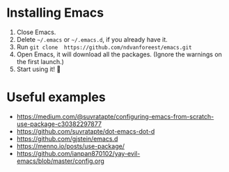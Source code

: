 # Installing Emacs

1. Close Emacs.
2. Delete `~/.emacs` or `~/.emacs.d`, if you already have it.
3. Run `git clone  https://github.com/ndvanforeest/emacs.git`
4. Open Emacs, it will download all the packages. (Ignore the warnings on the first launch.)
5. Start using it! :tada:

#  Useful examples

- https://medium.com/@suvratapte/configuring-emacs-from-scratch-use-package-c30382297877
- https://github.com/suvratapte/dot-emacs-dot-d
- https://github.com/gjstein/emacs.d
- https://menno.io/posts/use-package/
- https://github.com/ianpan870102/yay-evil-emacs/blob/master/config.org

